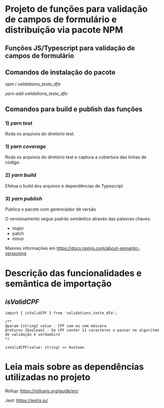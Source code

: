 # Projeto de funções para validação de campos de formulário e distribuição via pacote NPM

## Funções JS/Typescript para validação de campos de formulário

## Comandos de instalação do pacote

*npm i validations_teste_dfa*

*yarn add validations_teste_dfa*

## Comandos para build e publish das funções

### 1) *yarn test*

Roda os arquivos do diretório test.

### 1) *yarn coverage*

Roda os arquivos do diretório test e captura a cobertura das linhas de código.

### 2) *yarn build*

Efetua o build dos arquivos e dependências de Typescript

### 3) *yarn publish*

Publica o pacote com gerenciador de versão

O versionamento segue padrão semântico através das palavras chaves:

- major
- patch
- minor

Maiores informações em https://docs.npmjs.com/about-semantic-versioning

# Descrição das funcionalidades e semântica de importação

## *isValidCPF*

```
import { isValidCPF } from 'validations_teste_dfa';

/**
@param {string} value - CPF com ou sem máscara
@returns {boolean} - Se CPF conter 11 caracteres e passar no algoritmo de validação é verdadeiro
*/

isValidCPF(value: string) => boolean
```
# Leia mais sobre as dependências utilizadas no projeto

Rollup: https://rollupjs.org/guide/en/

Jest: https://jestjs.io/

